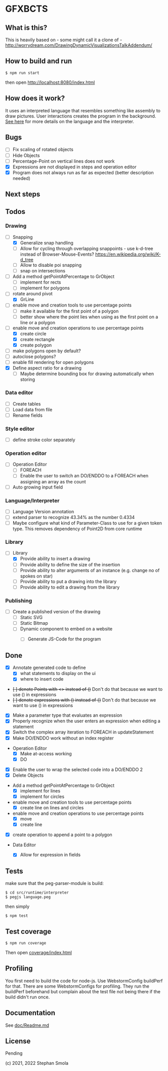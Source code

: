 GFXBCTS
=======

## What is this?

This is heavily based on - some might call it a clone of - http://worrydream.com/DrawingDynamicVisualizationsTalkAddendum/

## How to build and run

`$ npm run start`

then open [http://localhost:8080/index.html](http://localhost:8080/index.html)

## How does it work?

It uses an interpreted language that resembles something like assembly to draw pictures. User interactions
creates the program in the background. [See here](doc/opcodes.md) for more details on the language and the interpreter.

## Bugs
* [ ] Fix scaling of rotated objects
* [ ] Hide Objects
* [ ] Percentage-Point on vertical lines does not work
* [x] Expressions are not displayed in steps and operation editor
* [x] Program does not always run as far as expected (better description needed)

## Next steps

## Todos

### Drawing
* [ ] Snapping
  * [x] Generalize snap handling 
  * [ ] Allow for cycling through overlapping snappoints - use k-d-tree instead of Browser-Mouse-Events? https://en.wikipedia.org/wiki/K-d_tree
  * [ ] Allow to disable poi snapping
  * [ ] snap on intersections
* [ ] Add a method getPointAtPercentage to GrObject
  * [ ] implement for rects
  * [ ] implement for polygons
* [ ] rotate around pivot
  * [x] GrLine
* [ ] enable move and creation tools to use percentage points
  * [ ] make it available for the first point of a polygon
  * [ ] better show where the point lies when using as the first point on a line or a polygon
* [ ] enable move and creation operations to use percentage points
  * [x] create circle
  * [x] create rectangle
  * [x] create polygon
* [ ] make polygons open by default?
* [ ] autoclose polygons?
* [ ] enable fill rendering for open polygons
* [x] Define aspect ratio for a drawing
  * [ ] Maybe determine bounding box for drawing automatically when storing

### Data editor
* [ ] Create tables
* [ ] Load data from file
* [ ] Rename fields

### Style editor
* [ ] define stroke color separately

### Operation editor
* [ ] Operation Editor
  * [ ] FOREACH
  * [ ] Enable the user to switch an DO/ENDDO to a FOREACH when assigning an array as the count
* [ ] Auto growing input field

### Language/Interpreter
* [ ] Language Version annotation
* [ ] extend parser to recognize 43.34% as  the number 0.4334
* [ ] Maybe configure what kind of Parameter-Class to use for a given token type. This removes dependency of Point2D from core runtime

### Library
* [ ] Library
  * [x] Provide ability to insert a drawing
  * [ ] Provide ability to define the size of the insertion
  * [ ] Provide ability to alter arguments of an instance (e.g. change no of spokes on star)
  * [ ] Provide ability to put a drawing into the library
  * [ ] Provide ability to edit a drawing from the library

### Publishing
* [ ] Create a published version of the drawing
  * [ ] Static SVG
  * [ ] Static Bitmap
  * [ ] Dynamic component to embed on a website
    * [ ] Generate JS-Code for the program



## Done
* [x] Annotate generated code to define
  * [x] what statements to display on the ui
  * [x] where to insert code
* ~~[ ] denote Points with <> instead of ()~~ Don't do that because we want to use () in expressions
* ~~[ ] denote expressions with () instead of {}~~ Don't do that because we want to use () in expressions
* [x] Make a parameter type that evaluates an expression
* [x] Properly recognize when the user enters an expression when editing a statement
* [x] Switch the complex array iteration to FOREACH in updateStatement
* [x] Make DO/ENDDO work without an index register
* Operation Editor
  * [x] Make at-access working
  * [x] DO
* [x] Enable the user to wrap the selected code into a DO/ENDDO 2
* [x] Delete Objects
* Add a method getPointAtPercentage to GrObject
  * [x] implement for lines
  * [x] implement for circles
* enable move and creation tools to use percentage points
  * [x] create line on lines and circles
* enable move and creation operations to use percentage points
  * [x] move
  * [x] create line
* [x] create operation to append a point to a polygon
* Data Editor
  * [x] Allow for expression in fields


## Tests

make sure that the peg-parser-module is build:

```
$ cd src/runtime/interpreter
$ pegjs language.peg
```


then simply

`$ npm test`

## Test coverage

`$ npm run coverage`

Then open [coverage/index.html](coverage/index.html)

## Profiling

You first need to build the code for node-js. Use WebstormConfig buildPerf for that.
There are some WebstormConfigs for profiling. They run the buildPerf beforehand but complain about
the test file not being there if the build didn't run once.

## Documentation

See [doc/Readme.md](doc/Readme.md)


## License

Pending

(c) 2021, 2022 Stephan Smola